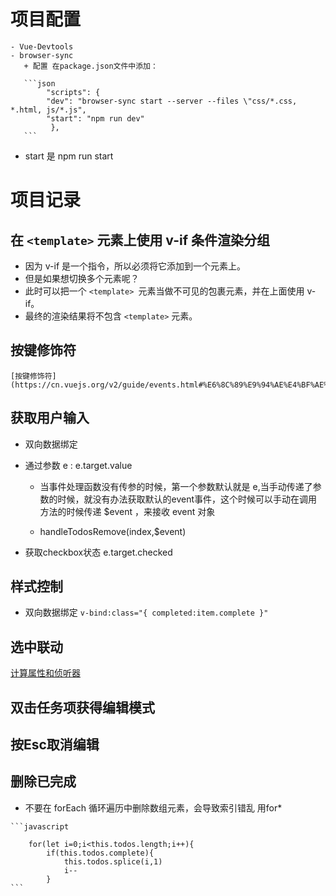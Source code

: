 
# 项目配置

    - Vue-Devtools
    - browser-sync
       + 配置 在package.json文件中添加：

       ```json
            "scripts": {
            "dev": "browser-sync start --server --files \"css/*.css, *.html, js/*.js",
            "start": "npm run dev"
             },
       ```
   - start 是 npm run start

# 项目记录

## 在 `<template>` 元素上使用 v-if 条件渲染分组

   - 因为 v-if 是一个指令，所以必须将它添加到一个元素上。
   - 但是如果想切换多个元素呢？
   - 此时可以把一个 `<template> `元素当做不可见的包裹元素，并在上面使用 v-if。
   - 最终的渲染结果将不包含 `<template>` 元素。

## 按键修饰符

    [按键修饰符](https://cn.vuejs.org/v2/guide/events.html#%E6%8C%89%E9%94%AE%E4%BF%AE%E9%A5%B0%E7%AC%A6)

## 获取用户输入

   - 双向数据绑定
   - 通过参数 e : e.target.value

      + 当事件处理函数没有传参的时候，第一个参数默认就是 e,当手动传递了参数的时候，就没有办法获取默认的event事件，这个时候可以手动在调用方法的时候传递 $event ，来接收 event 对象

      + handleTodosRemove(index,$event)

   - 获取checkbox状态 e.target.checked 

## 样式控制

   - 双向数据绑定 ` v-bind:class="{ completed:item.complete }" `

## 选中联动

   [计算属性和侦听器](https://cn.vuejs.org/v2/guide/computed.html)

## 双击任务项获得编辑模式

## 按Esc取消编辑

## 删除已完成

   * 不要在 forEach 循环遍历中删除数组元素，会导致索引错乱  用for*

    ```javascript

        for(let i=0;i<this.todos.length;i++){
            if(this.todos.complete){
                this.todos.splice(i,1)
                i--
            }
    ```
